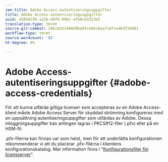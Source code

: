 ```yaml
---
seo-title: Adobe Access-autentiseringsuppgifter
title: Adobe Access-autentiseringsuppgifter
uuid: d28b0236-1a16-4df0-896c-afb0c54323e5
translation-type: tm+mt
source-git-commit: 29bc8323460d9be0fce66cbea7c6fce46df20d61
workflow-type: tm+mt
source-wordcount: '82'
ht-degree: 0%

---
```



# Adobe Access-autentiseringsuppgifter {#adobe-access-credentials}

För att kunna utfärda giltiga licenser som accepteras av en Adobe Access-klient måste Adobe Access Server för skyddad strömning konfigureras med en uppsättning autentiseringsuppgifter som utfärdas av Adobe. Dessa inloggningsuppgifter kan antingen lagras i PKCS#12-filer (.pfx) eller på en HSM-fil.

.pfx-filerna kan finnas var som helst, men för att underlätta konfigurationen rekommenderar vi att du placerar .pfx-filerna i klientens konfigurationskatalog. Mer information finns i &quot;[Konfigurationsfiler för licensserver](../../aaxs-protected-streaming/aaxs-license-server-config-files/aaxs-configuration-directory-structure.md)&quot;.